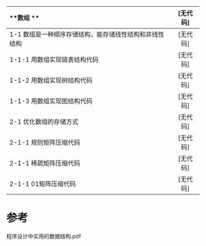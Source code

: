 
| **数组 ** | [无代码] | 
| :--- | :---: | 
| 1-1   数组是一种顺序存储结构，能存储线性结构和非线性结构| [无代码] |
| 1-1-1 用数组实现链表结构代码|[无代码]|
| 1-1-2 用数组实现树结构代码| [无代码]|
| 1-1-3 用数组实现图结构代码| [无代码]|
| 2-1  优化数组的存储方式| [无代码] |
| 2-1-1  规则矩阵压缩代码| [无代码] |
| 2-1-1  稀疏矩阵压缩代码| [无代码] |
| 2-1-1  01矩阵压缩代码| [无代码] |






# 参考
程序设计中实用的数据结构.pdf
